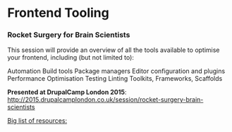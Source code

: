 # Frontend Tooling
### Rocket Surgery for Brain Scientists

This session will provide an overview of all the tools available to optimise your frontend, including (but not limited to):

Automation
Build tools
Package managers
Editor configuration and plugins
Performance Optimisation
Testing
Linting
Toolkits, Frameworks, Scaffolds

**Presented at DrupalCamp London 2015**: http://2015.drupalcamplondon.co.uk/session/rocket-surgery-brain-scientists


[Big list of resources:](https://github.com/dypsilon/frontend-dev-bookmarks)
